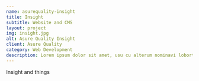 ```yaml
---
name: asurequality-insight
title: Insight
subtitle: Website and CMS
layout: project
img: insight.jpg
alt: Asure Quality Insight
client: Asure Quality
category: Web Development
description: Lorem ipsum dolor sit amet, usu cu alterum nominavi lobortis. At duo novum diceret. Tantas apeirian vix et, usu sanctus postulant inciderint ut, populo diceret necessitatibus in vim. Cu eum dicam feugiat noluisse.
---
```


Insight and things
